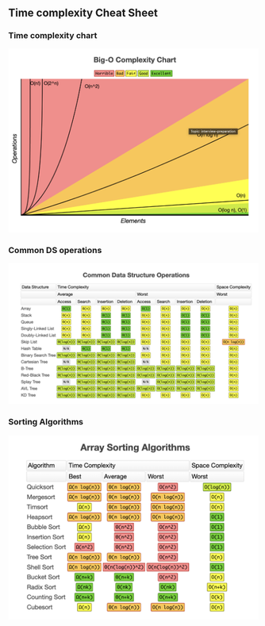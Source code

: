 ## Time complexity Cheat Sheet


### Time complexity chart

![Chart](./images/chart.png)

### Common DS operations

![operations](./images/operations.png)

### Sorting Algorithms

![sorting](./images/sorting.png)